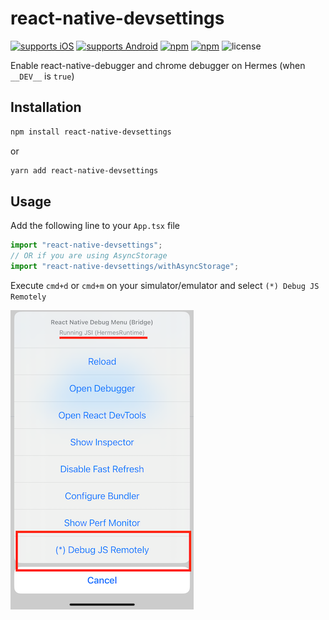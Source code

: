 # react-native-devsettings

[![supports iOS](https://img.shields.io/badge/iOS-4630EB.svg?style=flat-square&logo=APPLE&labelColor=999999&logoColor=fff)](https://www.npmjs.com/package/react-native-devsettings)
[![supports Android](https://img.shields.io/badge/Android-4630EB.svg?style=flat-square&logo=ANDROID&labelColor=A4C639&logoColor=fff)](https://www.npmjs.com/package/react-native-devsettings)
[![npm](https://img.shields.io/npm/v/react-native-devsettings.svg)](https://www.npmjs.com/package/react-native-devsettings)
[![npm](https://img.shields.io/npm/dm/react-native-devsettings.svg)](https://www.npmjs.com/package/react-native-devsettings)
![license](https://img.shields.io/npm/l/react-native-devsettings)

Enable react-native-debugger and chrome debugger on Hermes (when `__DEV__` is `true`)

## Installation

```sh
npm install react-native-devsettings
```

or

```sh
yarn add react-native-devsettings
```

## Usage

Add the following line to your `App.tsx` file

```js
import "react-native-devsettings";
// OR if you are using AsyncStorage
import "react-native-devsettings/withAsyncStorage";
```

Execute `cmd+d` or `cmd+m` on your simulator/emulator and select `(*) Debug JS Remotely`

![Example](example.png)
